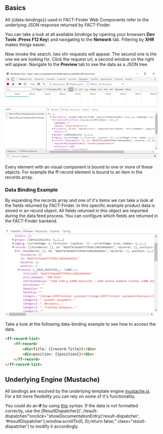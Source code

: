 ## Basics
All {{data-bindings}} used in FACT-Finder Web Components refer to the underlying JSON response returned by
FACT-Finder.

You can take a look at all available bindings by opening your browsers **Dev Tools** (__Press F12
Key__) and navigating to the **Network** tab. Filtering by **XHR** makes things easier.
 
Now invoke the search, two xhr requests will appear. The second one is the one we are looking for. Click the request url,
 a second window on the right will appear. Navigate to the **Preview** tab to see the data as a JSON tree.
 
![dev_tools_json7.PNG](../../images/templateEngine/dev_tools_json7.PNG "slots")

Every element with an visual component is bound to one or more of these objects. For example the ff-record
element is bound to an item in the records array.

### Data Binding Example
By expanding the records array and one of it's items we can take a look at the fields returned by
FACT-Finder. In this specific example product data is stored in an record object. All fields returned in
this object are imported during the data feed process. You can configure which fields are returned in the
FACT-Finder backend.

![record_json.PNG](../../images/templateEngine/record_json.PNG "slots")

Take a look at the following data-binding example to see how to access the data.
```html
<ff-record-list>
    <ff-record>
        <div>Title: {{record.Title}}</div>
        <div>position: {{position}}</div>
    </ff-record>
</ff-record-list>
```

## Underlying Engine (Mustache)
All bindings are resolved by the underlying template engine <a
    href="https://github.com/janl/mustache.js/#mustachejs---logic-less-mustache-templates-with-javascript"
    target="_blank">mustache.js</a>. For a bit more flexibility you can rely on some of it's functionality.

You could do an **if** by using [this](https://github.com/janl/mustache.js/#false-values-or-empty-lists) syntax. 
If the data is not formatted correctly, use the 
[ResultDispatcher]('../result-dispatcher/"onclick="showDocumentationEntry('result-dispatcher', '#resultDispatcher');window.scrollTo(0, 0);return false;" class="result-dispatcher')
 to modify it accordingly.